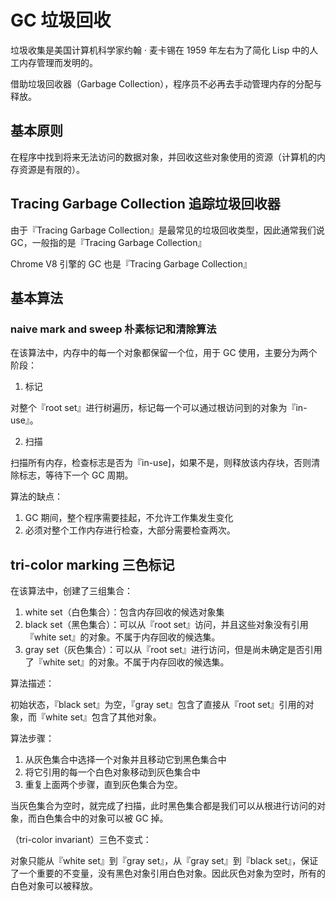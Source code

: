 # GC 垃圾回收

垃圾收集是美国计算机科学家约翰 · 麦卡锡在 1959 年左右为了简化 Lisp 中的人工内存管理而发明的。

借助垃圾回收器（Garbage Collection），程序员不必再去手动管理内存的分配与释放。

## 基本原则
在程序中找到将来无法访问的数据对象，并回收这些对象使用的资源（计算机的内存资源是有限的）。

## Tracing Garbage Collection 追踪垃圾回收器
由于『Tracing Garbage Collection』是最常见的垃圾回收类型，因此通常我们说 GC，一般指的是『Tracing Garbage Collection』

Chrome V8 引擎的 GC 也是『Tracing Garbage Collection』 

## 基本算法

### naive mark and sweep 朴素标记和清除算法
在该算法中，内存中的每一个对象都保留一个位，用于 GC 使用，主要分为两个阶段：

1. 标记

对整个『root set』进行树遍历，标记每一个可以通过根访问到的对象为『in-use』。

2. 扫描

扫描所有内存，检查标志是否为『in-use]，如果不是，则释放该内存块，否则清除标志，等待下一个 GC 周期。

算法的缺点：

1. GC 期间，整个程序需要挂起，不允许工作集发生变化
2. 必须对整个工作内存进行检查，大部分需要检查两次。

##  tri-color marking 三色标记
在该算法中，创建了三组集合：

1. white set（白色集合）：包含内存回收的候选对象集
2. black set（黑色集合）：可以从『root set』访问，并且这些对象没有引用『white set』的对象。不属于内存回收的候选集。
3. gray set（灰色集合）：可以从『root set』进行访问，但是尚未确定是否引用了『white set』的对象。不属于内存回收的候选集。

算法描述：

初始状态，『black set』为空，『gray set』包含了直接从『root set』引用的对象，而『white set』包含了其他对象。

算法步骤：

1. 从灰色集合中选择一个对象并且移动它到黑色集合中
2. 将它引用的每一个白色对象移动到灰色集合中
3. 重复上面两个步骤，直到灰色集合为空。

当灰色集合为空时，就完成了扫描，此时黑色集合都是我们可以从根进行访问的对象，而白色集合中的对象可以被 GC 掉。

（tri-color invariant）三色不变式：

对象只能从『white set』到『gray set』，从『gray set』到『black set』，保证了一个重要的不变量，没有黑色对象引用白色对象。因此灰色对象为空时，所有的白色对象可以被释放。

